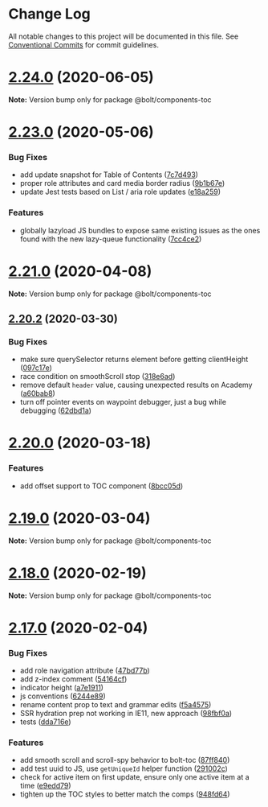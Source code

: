 # Change Log

All notable changes to this project will be documented in this file.
See [Conventional Commits](https://conventionalcommits.org) for commit guidelines.

# [2.24.0](https://github.com/bolt-design-system/bolt/tree/master/packages/components/bolt-toc/compare/v2.23.0...v2.24.0) (2020-06-05)

**Note:** Version bump only for package @bolt/components-toc





# [2.23.0](https://github.com/bolt-design-system/bolt/tree/master/packages/components/bolt-toc/compare/v2.22.1...v2.23.0) (2020-05-06)


### Bug Fixes

* add update snapshot for Table of Contents ([7c7d493](https://github.com/bolt-design-system/bolt/tree/master/packages/components/bolt-toc/commit/7c7d493a341af161b6be2ca30b28f003519a0dcb))
* proper role attributes and card media border radius ([9b1b67e](https://github.com/bolt-design-system/bolt/tree/master/packages/components/bolt-toc/commit/9b1b67e47114b2704605f1fadb72401800e86fa8))
* update Jest tests based on List / aria role updates ([e18a259](https://github.com/bolt-design-system/bolt/tree/master/packages/components/bolt-toc/commit/e18a2593e29312153e7661ae03bd94a2c4b41c2d))


### Features

* globally lazyload JS bundles to expose same existing issues as the ones found with the new lazy-queue functionality ([7cc4ce2](https://github.com/bolt-design-system/bolt/tree/master/packages/components/bolt-toc/commit/7cc4ce2fa9ce28dc4f9f37078762f106ca87729f))





# [2.21.0](https://github.com/bolt-design-system/bolt/tree/master/packages/components/bolt-toc/compare/v2.20.2...v2.21.0) (2020-04-08)

**Note:** Version bump only for package @bolt/components-toc





## [2.20.2](https://github.com/bolt-design-system/bolt/tree/master/packages/components/bolt-toc/compare/v2.20.1...v2.20.2) (2020-03-30)


### Bug Fixes

* make sure querySelector returns element before getting clientHeight ([097c17e](https://github.com/bolt-design-system/bolt/tree/master/packages/components/bolt-toc/commit/097c17e48c87c253f087092c17bf33bfdb21bcaa))
* race condition on smoothScroll stop ([318e6ad](https://github.com/bolt-design-system/bolt/tree/master/packages/components/bolt-toc/commit/318e6add68b8e514a809eed16b892fdeebddc027))
* remove default `header` value, causing unexpected results on Academy ([a60bab8](https://github.com/bolt-design-system/bolt/tree/master/packages/components/bolt-toc/commit/a60bab8e6077e98d8308e5a5f63427f5ac18af75))
* turn off pointer events on waypoint debugger, just a bug while debugging ([62dbd1a](https://github.com/bolt-design-system/bolt/tree/master/packages/components/bolt-toc/commit/62dbd1a6e4c604f50ca419b5b8b5da999b686c80))





# [2.20.0](https://github.com/bolt-design-system/bolt/tree/master/packages/components/bolt-toc/compare/v2.19.1...v2.20.0) (2020-03-18)


### Features

* add offset support to TOC component ([8bcc05d](https://github.com/bolt-design-system/bolt/tree/master/packages/components/bolt-toc/commit/8bcc05d94303d3193e48bcfe786be0167588e14f))





# [2.19.0](https://github.com/bolt-design-system/bolt/tree/master/packages/components/bolt-toc/compare/v2.18.1...v2.19.0) (2020-03-04)

**Note:** Version bump only for package @bolt/components-toc





# [2.18.0](https://github.com/bolt-design-system/bolt/tree/master/packages/components/bolt-toc/compare/v2.17.1...v2.18.0) (2020-02-19)

**Note:** Version bump only for package @bolt/components-toc





# [2.17.0](https://github.com/bolt-design-system/bolt/tree/master/packages/components/bolt-toc/compare/v2.16.3...v2.17.0) (2020-02-04)


### Bug Fixes

* add role navigation attribute ([47bd77b](https://github.com/bolt-design-system/bolt/tree/master/packages/components/bolt-toc/commit/47bd77be42d38ad13b31a76e7de8e68c27c40cda))
* add z-index comment ([54164cf](https://github.com/bolt-design-system/bolt/tree/master/packages/components/bolt-toc/commit/54164cfa0a979cc949126c6adec8ecc4f1a96ca6))
* indicator height ([a7e1911](https://github.com/bolt-design-system/bolt/tree/master/packages/components/bolt-toc/commit/a7e19113fd384911b2eae7c70a94fb9a6f52d64b))
* js conventions ([6244e89](https://github.com/bolt-design-system/bolt/tree/master/packages/components/bolt-toc/commit/6244e8958b999087ef92a4db013dec12bc95e756))
* rename content prop to text and grammar edits ([f5a4575](https://github.com/bolt-design-system/bolt/tree/master/packages/components/bolt-toc/commit/f5a4575576a5e074a6ca7d75c5e9aedc41bcd141))
* SSR hydration prep not working in IE11, new approach ([98fbf0a](https://github.com/bolt-design-system/bolt/tree/master/packages/components/bolt-toc/commit/98fbf0ae004aafc460f7b9084e1e37c777ea46fc))
* tests ([dda716e](https://github.com/bolt-design-system/bolt/tree/master/packages/components/bolt-toc/commit/dda716ea9145708f0fd72bc86eef7b004685f89d))


### Features

* add smooth scroll and scroll-spy behavior to bolt-toc ([87ff840](https://github.com/bolt-design-system/bolt/tree/master/packages/components/bolt-toc/commit/87ff840ada4a65efe62aca0c0eb8353c8a7e29b0))
* add test uuid to JS, use `getUniqueId` helper function ([291002c](https://github.com/bolt-design-system/bolt/tree/master/packages/components/bolt-toc/commit/291002cf640d6655e22c0de0345c27717bc51f46))
* check for active item on first update, ensure only one active item at a time ([e9edd79](https://github.com/bolt-design-system/bolt/tree/master/packages/components/bolt-toc/commit/e9edd79b220eb3a1da8aae8fec929f3828590aed))
* tighten up the TOC styles to better match the comps ([948fd64](https://github.com/bolt-design-system/bolt/tree/master/packages/components/bolt-toc/commit/948fd645e9ac3f8e216aa59f5e997cd257f450d4))
